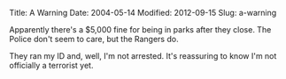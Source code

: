 Title: A Warning
Date: 2004-05-14
Modified: 2012-09-15
Slug: a-warning

Apparently there's a $5,000 fine for being in parks after they close. The Police don't seem to care, but the Rangers do.

They ran my ID and, well, I'm not arrested. It's reassuring to know I'm not officially a terrorist yet.
